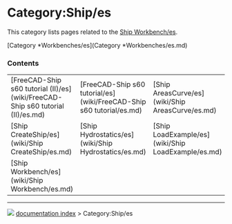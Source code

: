 # Category:Ship/es
This category lists pages related to the [Ship Workbench/es](Ship_Workbench/es.md).

[Category   *Workbenches/es](Category   *Workbenches/es.md)

### Contents

|     |     |     |
| --- | --- | --- |
| [FreeCAD-Ship s60 tutorial (II)/es](wiki/FreeCAD-Ship s60 tutorial (II)/es.md) | [FreeCAD-Ship s60 tutorial/es](wiki/FreeCAD-Ship s60 tutorial/es.md) | [Ship AreasCurve/es](wiki/Ship AreasCurve/es.md) |
| [Ship CreateShip/es](wiki/Ship CreateShip/es.md) | [Ship Hydrostatics/es](wiki/Ship Hydrostatics/es.md) | [Ship LoadExample/es](wiki/Ship LoadExample/es.md) |
| [Ship Workbench/es](wiki/Ship Workbench/es.md) |



---
![](images/Right_arrow.png) [documentation index](../README.md) > Category:Ship/es
